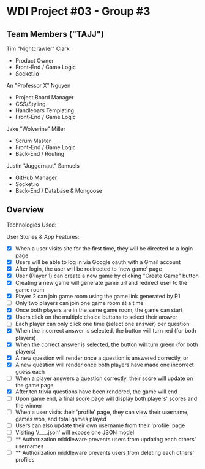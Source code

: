 # WDI Project #03 - Group #3

## Team Members ("TAJJ")
Tim "Nightcrawler" Clark
- Product Owner
- Front-End / Game Logic
- Socket.io

An "Professor X" Nguyen
- Project Board Manager
- CSS/Styling
- Handlebars Templating
- Front-End / Game Logic

Jake "Wolverine" Miller
- Scrum Master
- Front-End / Game Logic
- Back-End / Routing

Justin "Juggernaut" Samuels
- GitHub Manager
- Socket.io
- Back-End / Database & Mongoose

## Overview

Technologies Used: 

User Stories & App Features: 
- [x] When a user visits site for the first time, they will be directed to a login page
- [x] Users will be able to log in via Google oauth with a Gmail account
- [x] After login, the user will be redirected to 'new game' page
- [x] User (Player 1) can create a new game by clicking "Create Game" button
- [x] Creating a new game will generate game url and redirect user to the game room 
- [x] Player 2 can join game room using the game link generated by P1
- [ ] Only two players can join one game room at a time
- [x] Once both players are in the same game room, the game can start
- [x] Users click on the multiple choice buttons to select their answer
- [ ] Each player can only click one time (select one answer) per question
- [x] When the incorrect answer is selected, the button will turn red (for both players)
- [x] When the correct answer is selected, the button will turn green (for both players)
- [x] A new question will render once a question is answered correctly, or 
- [x] A new question will render once both players have made one incorrect guess each
- [ ] When a player answers a question correctly, their score will update on the game page
- [x] After ten trivia questions have been rendered, the game will end
- [ ] Upon game end, a final score page will display both players' scores and the winner
- [ ] When a user visits their 'profile' page, they can view their username, games won, 
    and total games played
- [ ] Users can also update their own username from their 'profile' page
- [ ] Visiting '/___.json' will expose one JSON model
- [ ] ** Authorization middleware prevents users from updating each others' usernames
- [ ] ** Authorization middleware prevents users from deleting each others' profiles
